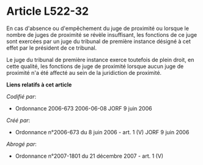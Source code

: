 # Article L522-32

En cas d'absence ou d'empêchement du juge de proximité ou lorsque le nombre de juges de proximité se révèle insuffisant, les
fonctions de ce juge sont exercées par un juge du tribunal de première instance désigné à cet effet par le président de ce
tribunal.

Le juge du tribunal de première instance exerce toutefois de plein droit, en cette qualité, les fonctions de juge de
proximité lorsque aucun juge de proximité n'a été affecté au sein de la juridiction de proximité.

**Liens relatifs à cet article**

_Codifié par_:

  - Ordonnance 2006-673 2006-06-08 JORF 9 juin 2006

_Créé par_:

  - Ordonnance n°2006-673 du 8 juin 2006 - art. 1 (V) JORF 9 juin 2006

_Abrogé par_:

  - Ordonnance n°2007-1801 du 21 décembre 2007 - art. 1 (V)
